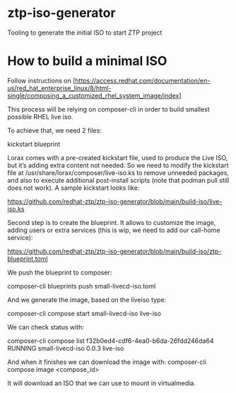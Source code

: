 # ztp-iso-generator
Tooling to generate the initial ISO to start ZTP project

# How to build a minimal ISO

Follow instructions on [https://access.redhat.com/documentation/en-us/red_hat_enterprise_linux/8/html-single/composing_a_customized_rhel_system_image/index]

This process will be relying on composer-cli in order to build smallest possible RHEL live iso.

To achieve that, we need 2 files: 

kickstart
blueprint

Lorax comes with a pre-created kickstart file, used to produce the Live ISO, but it’s adding extra content not needed. So we need to modify the kickstart file at /usr/share/lorax/composer/live-iso.ks to
remove unneeded packages, and also to execute additional post-install scripts (note that podman pull still does not work). A sample kickstart looks like:

https://github.com/redhat-ztp/ztp-iso-generator/blob/main/build-iso/live-iso.ks

Second step is to create the blueprint. It allows to customize the image, adding users or extra services (this is wip, we need to add our call-home service):

https://github.com/redhat-ztp/ztp-iso-generator/blob/main/build-iso/ztp-blueprint.toml


We push the blueprint to composer:

composer-cli blueprints push small-livecd-iso.toml

And we generate the image, based on the liveiso type:

 composer-cli compose start small-livecd-iso live-iso

We can check status with:

composer-cli compose list
f32b0ed4-cdf6-4ea0-b6da-26fdd246da64 RUNNING small-livecd-iso 0.0.3 live-iso

And when it finishes we can download the image with:
 composer-cli compose image <compose_id>

It will download an ISO that we can use to mount in virtualmedia.

